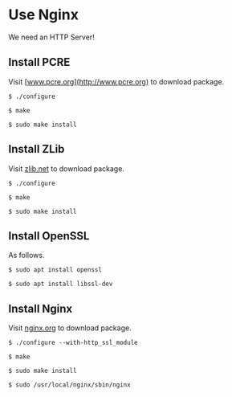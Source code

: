 # Use Nginx

We need an HTTP Server!

## Install PCRE

Visit [www.pcre.org](http://www.pcre.org) to download package.

```
$ ./configure

$ make

$ sudo make install
```

## Install ZLib

Visit [zlib.net](http://zlib.net) to download package.

```
$ ./configure

$ make

$ sudo make install
```

## Install OpenSSL

As follows.

```
$ sudo apt install openssl

$ sudo apt install libssl-dev
```

## Install Nginx

Visit [nginx.org](http://nginx.org) to download package.

```
$ ./configure --with-http_ssl_module

$ make

$ sudo make install

$ sudo /usr/local/nginx/sbin/nginx
```
